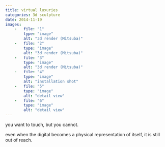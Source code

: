 ```yaml
---
title: virtual luxuries
categories: 3d sculpture
date: 2014-11-19
images:
    -   file: "1"
        type: "image"
        alt: "3d render (Mitsuba)"
    -   file: "2"
        type: "image"
        alt: "3d render (Mitsuba)"
    -   file: "3"
        type: "image"
        alt: "3d render (Mitsuba)"
    -   file: "4"
        type: "image"
        alt: "installation shot"
    -   file: "5"
        type: "image"
        alt: "detail view"
    -   file: "6"
        type: "image"
        alt: "detail view"
---
```

you want to touch, but you cannot.

even when the digital becomes a physical representation of itself, it is still out of reach.

